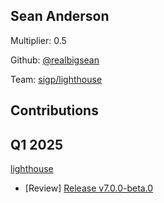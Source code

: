 ## Sean Anderson
Multiplier: 0.5

Github: [@realbigsean](https://github.com/realbigsean)

Team: [sigp/lighthouse](https://github.com/sigp/lighthouse/pulls?q=author%3Arealbigsean)

## Contributions
## Q1 2025

[lighthouse](https://github.com/sigp/lighthouse)
* [Review] [Release v7.0.0-beta.0](https://github.com/sigp/lighthouse/pull/6962#pullrequestreview-2613710310)
